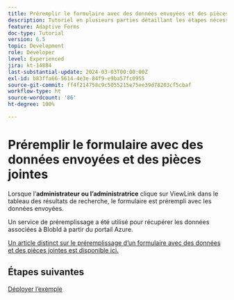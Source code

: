 ```yaml
---
title: Préremplir le formulaire avec des données envoyées et des pièces jointes
description: Tutoriel en plusieurs parties détaillant les étapes nécessaires pour interroger les envois de formulaire stockés dans Azure Portal
feature: Adaptive Forms
doc-type: Tutorial
version: 6.5
topic: Development
role: Developer
level: Experienced
jira: kt-14884
last-substantial-update: 2024-03-03T00:00:00Z
exl-id: b83ffa66-5614-4e3e-84f9-e9ba57fc0955
source-git-commit: ff4f214758c9c5055215e75ee39d78203cf5cbaf
workflow-type: ht
source-wordcount: '86'
ht-degree: 100%

---
```


# Préremplir le formulaire avec des données envoyées et des pièces jointes

Lorsque l’**administrateur ou l’administratrice** clique sur ViewLink dans le tableau des résultats de recherche, le formulaire est prérempli avec les données envoyées.

Un service de préremplissage a été utilisé pour récupérer les données associées à BlobId à partir du portail Azure.

[Un article distinct sur le préremplissage d’un formulaire avec des données et des pièces jointes est disponible ici.](https://experienceleague.adobe.com/docs/experience-manager-learn/forms/prefill-form-with-data-attachments/introduction.html?lang=fr)

## Étapes suivantes

[Déployer l’exemple](./part5.md)
